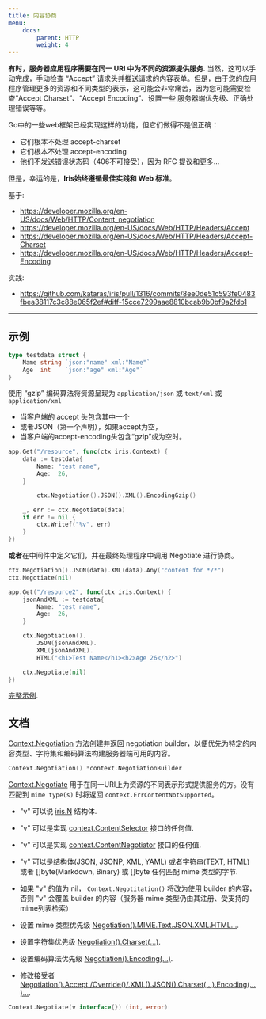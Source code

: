 ```yaml
---
title: 内容协商
menu:
    docs:
        parent: HTTP
        weight: 4
---
```


**有时，服务器应用程序需要在同一 URI 中为不同的资源提供服务**. 当然，这可以手动完成，手动检查 “Accept” 请求头并推送请求的内容表单。但是，由于您的应用程序管理更多的资源和不同类型的表示，这可能会非常痛苦，因为您可能需要检查“Accept Charset”、“Accept Encoding”、设置一些 服务器端优先级、正确处理错误等等。

Go中的一些web框架已经实现这样的功能，但它们做得不是很正确：

- 它们根本不处理 accept-charset
- 它们根本不处理 accept-encoding 
- 他们不发送错误状态码（406不可接受），因为 RFC 提议和更多...

但是，幸运的是，**Iris始终遵循最佳实践和 Web 标准**。

基于:
- https://developer.mozilla.org/en-US/docs/Web/HTTP/Content_negotiation
- https://developer.mozilla.org/en-US/docs/Web/HTTP/Headers/Accept
- https://developer.mozilla.org/en-US/docs/Web/HTTP/Headers/Accept-Charset
- https://developer.mozilla.org/en-US/docs/Web/HTTP/Headers/Accept-Encoding

实践:
- https://github.com/kataras/iris/pull/1316/commits/8ee0de51c593fe0483fbea38117c3c88e065f2ef#diff-15cce7299aae8810bcab9b0bf9a2fdb1

---------

## 示例

```go
type testdata struct {
	Name string `json:"name" xml:"Name"`
	Age  int    `json:"age" xml:"Age"`
}
```

使用 “gzip” 编码算法将资源呈现为 `application/json` 或 `text/xml` 或 `application/xml`

- 当客户端的 accept 头包含其中一个
- 或者JSON（第一个声明），如果accept为空，
- 当客户端的accept-encoding头包含“gzip”或为空时。

```go
app.Get("/resource", func(ctx iris.Context) {
	data := testdata{
		Name: "test name",
		Age:  26,
	}

        ctx.Negotiation().JSON().XML().EncodingGzip()

	_, err := ctx.Negotiate(data)
	if err != nil {
		ctx.Writef("%v", err)
	}
})

```

**或者**在中间件中定义它们，并在最终处理程序中调用 Negotiate 进行协商。

```go
ctx.Negotiation().JSON(data).XML(data).Any("content for */*")
ctx.Negotiate(nil)
```

```go
app.Get("/resource2", func(ctx iris.Context) {
	jsonAndXML := testdata{
		Name: "test name",
		Age:  26,
	}

	ctx.Negotiation().
		JSON(jsonAndXML).
		XML(jsonAndXML).
		HTML("<h1>Test Name</h1><h2>Age 26</h2>")

	ctx.Negotiate(nil)
})
```

[完整示例](https://github.com/kataras/iris/blob/master/_examples/response-writer/content-negotiation/main.go#L22).

## 文档
[Context.Negotiation](https://github.com/kataras/iris/blob/8ee0de51c593fe0483fbea38117c3c88e065f2ef/context/context.go#L3342) 方法创建并返回 negotiation builder，以便优先为特定的内容类型、字符集和编码算法构建服务器端可用的内容。

```go
Context.Negotiation() *context.NegotiationBuilder
```

[Context.Negotiate](https://github.com/kataras/iris/blob/8ee0de51c593fe0483fbea38117c3c88e065f2ef/context/context.go#L3402) 用于在同一URI上为资源的不同表示形式提供服务的方。没有匹配到 `mime type(s)` 时将返回 `context.ErrContentNotSupported`。

- "v" 可以说 [iris.N](https://github.com/kataras/iris/blob/8ee0de51c593fe0483fbea38117c3c88e065f2ef/context/context.go#L3298-L3309) 结构体.
- "v" 可以是实现 [context.ContentSelector](https://github.com/kataras/iris/blob/8ee0de51c593fe0483fbea38117c3c88e065f2ef/context/context.go#L3272) 接口的任何值.
- "v" 可以是实现 [context.ContentNegotiator](https://github.com/kataras/iris/blob/8ee0de51c593fe0483fbea38117c3c88e065f2ef/context/context.go#L3281) 接口的任何值.
- "v" 可以是结构体(JSON, JSONP, XML, YAML) 或者字符串(TEXT, HTML) 或者 []byte(Markdown, Binary) 或 []byte 任何匹配 mime 类型的字节.
- 如果 "v" 的值为 nil， `Context.Negotitation()` 将改为使用 builder 的内容，否则 "v" 会覆盖 builder 的内容（服务器 mime 类型仍由其注册、受支持的mime列表检索）


- 设置 mime 类型优先级 [Negotiation().MIME.Text.JSON.XML.HTML...](https://github.com/kataras/iris/blob/8ee0de51c593fe0483fbea38117c3c88e065f2ef/context/context.go#L3500-L3621).
- 设置字符集优先级 [Negotiation().Charset(...)](https://github.com/kataras/iris/blob/8ee0de51c593fe0483fbea38117c3c88e065f2ef/context/context.go#L3640).
- 设置编码算法优先级 [Negotiation().Encoding(...)](https://github.com/kataras/iris/blob/8ee0de51c593fe0483fbea38117c3c88e065f2ef/context/context.go#L3652-L3665).
- 修改接受者 [Negotiation().Accept./Override()/.XML().JSON().Charset(...).Encoding(...)...](https://github.com/kataras/iris/blob/8ee0de51c593fe0483fbea38117c3c88e065f2ef/context/context.go#L3774-L3877).

```go
Context.Negotiate(v interface{}) (int, error)
```